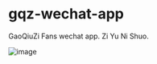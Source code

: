 # gqz-wechat-app
GaoQiuZi Fans wechat app. Zi Yu Ni Shuo.

![image](https://img-dragon-blog.oss-cn-beijing.aliyuncs.com/github/imgs/app.jpg)
